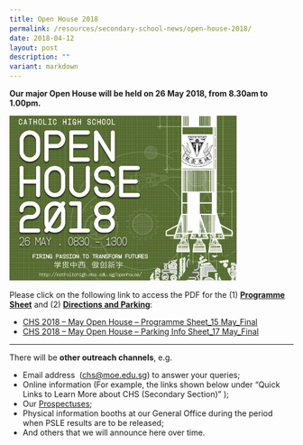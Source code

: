 ```yaml
---
title: Open House 2018
permalink: /resources/secondary-school-news/open-house-2018/
date: 2018-04-12
layout: post
description: ""
variant: markdown
---
```

**Our major&nbsp;Open House&nbsp;will be held on 26 May 2018, from 8.30am to 1.00pm.**



<img src="/images/sn15.png" style="width:80%">

Please click on the following link to access the PDF for the (1)&nbsp;[**Programme Sheet**](/files/15may.pdf)&nbsp;and (2)&nbsp;[**Directions and Parking**](/files/17may.pdf):

*   [CHS 2018 – May Open House – Programme Sheet\_15 May\_Final](/files/15may.pdf)
*   [CHS 2018 – May Open House – Parking Info Sheet\_17 May\_Final](/files/17may.pdf)

* * *

There will be&nbsp;**other outreach channels**, e.g.

*   Email address&nbsp; ([chs@moe.edu.sg](mailto:chs@moe.edu.sg)) to answer your queries;
*   Online information (For example, the links shown below under “Quick Links to Learn More about CHS (Secondary Section)” );
*   Our&nbsp;[Prospectuses](/secondary/prospectus/);
*   Physical information booths at our General Office during the period when PSLE results are to be released;
*   And others that we will announce here over time.